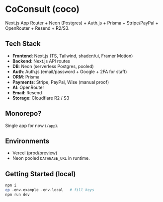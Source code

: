 
# CoConsult (coco)

Next.js App Router + Neon (Postgres) + Auth.js + Prisma + Stripe/PayPal + OpenRouter + Resend + R2/S3.

## Tech Stack
- **Frontend**: Next.js (TS, Tailwind, shadcn/ui, Framer Motion)
- **Backend**: Next.js API routes
- **DB**: Neon (serverless Postgres, pooled)
- **Auth**: Auth.js (email/password + Google + 2FA for staff)
- **ORM**: Prisma
- **Payments**: Stripe, PayPal, Wise (manual proof)
- **AI**: OpenRouter
- **Email**: Resend
- **Storage**: Cloudflare R2 / S3

## Monorepo? 
Single app for now (`/app`).

## Environments
- Vercel (prod/preview)
- Neon pooled `DATABASE_URL` in runtime.

## Getting Started (local)
```bash
npm i
cp .env.example .env.local   # fill keys
npm run dev
